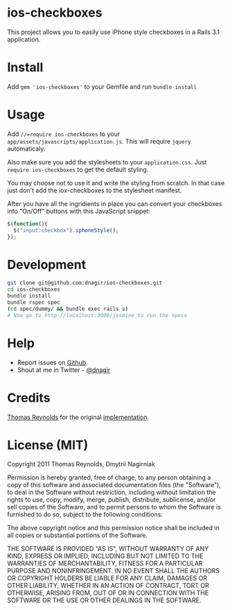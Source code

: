 ios-checkboxes
========================================

This project allows you to easily use iPhone style checkboxes in a Rails 3.1 application.

Install
========================================

Add `gem 'ios-checkboxes'` to your Gemfile and run `bundle install`


Usage
========================================

Add `//=require ios-checkboxes` to your `app/assets/javascripts/application.js`.
This will require `jquery` automaticaly.

Also make sure you add the stylesheets to your `application.css`.
Just `require ios-checkboxes` to get the default styling.

You may choose not to use it and write the styling from scratch. In that case just don't add the iox-checkboxes to the stylesheet manifest.


After you have all the ingridients in place you can convert your checkboxes into "On/Off" buttons
with this JavaScript snippet:

```javascript
$(function(){
  $("input:checkbox").iphoneStyle();
});
```

Development
========================================

```bash
git clone git@github.com:dnagir/ios-checkboxes.git
cd ios-checkboxes
bundle install
bundle rspec spec
(cd spec/dummy/ && bundle exec rails s)
# Now go to http://localhost:3000/jasmine to run the specs
```

Help
========================================

- Report issues on [Github](https://github.com/dnagir/ios-checkboxes/issues).
- Shout at me in Twitter - [@dnagir](http://twitter.com/dnagir)


Credits
========================================

[Thomas Reynolds](https://github.com/tdreyno) for the original [implementation](https://github.com/tdreyno/iphone-style-checkboxes).


License (MIT)
========================================

Copyright 2011 Thomas Reynolds, Dmytrii Nagirniak

Permission is hereby granted, free of charge, to any person obtaining
a copy of this software and associated documentation files (the
"Software"), to deal in the Software without restriction, including
without limitation the rights to use, copy, modify, merge, publish,
distribute, sublicense, and/or sell copies of the Software, and to
permit persons to whom the Software is furnished to do so, subject to
the following conditions:

The above copyright notice and this permission notice shall be
included in all copies or substantial portions of the Software.

THE SOFTWARE IS PROVIDED "AS IS", WITHOUT WARRANTY OF ANY KIND,
EXPRESS OR IMPLIED, INCLUDING BUT NOT LIMITED TO THE WARRANTIES OF
MERCHANTABILITY, FITNESS FOR A PARTICULAR PURPOSE AND
NONINFRINGEMENT. IN NO EVENT SHALL THE AUTHORS OR COPYRIGHT HOLDERS BE
LIABLE FOR ANY CLAIM, DAMAGES OR OTHER LIABILITY, WHETHER IN AN ACTION
OF CONTRACT, TORT OR OTHERWISE, ARISING FROM, OUT OF OR IN CONNECTION
WITH THE SOFTWARE OR THE USE OR OTHER DEALINGS IN THE SOFTWARE.
